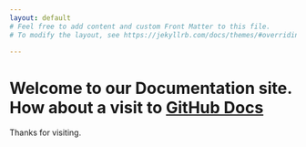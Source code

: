 ```yaml
---
layout: default
# Feel free to add content and custom Front Matter to this file.
# To modify the layout, see https://jekyllrb.com/docs/themes/#overriding-theme-defaults

---
```

# Welcome to our Documentation site. How about a visit to [GitHub Docs](https://help.github.com/articles/set-up-git/)

Thanks for visiting.
